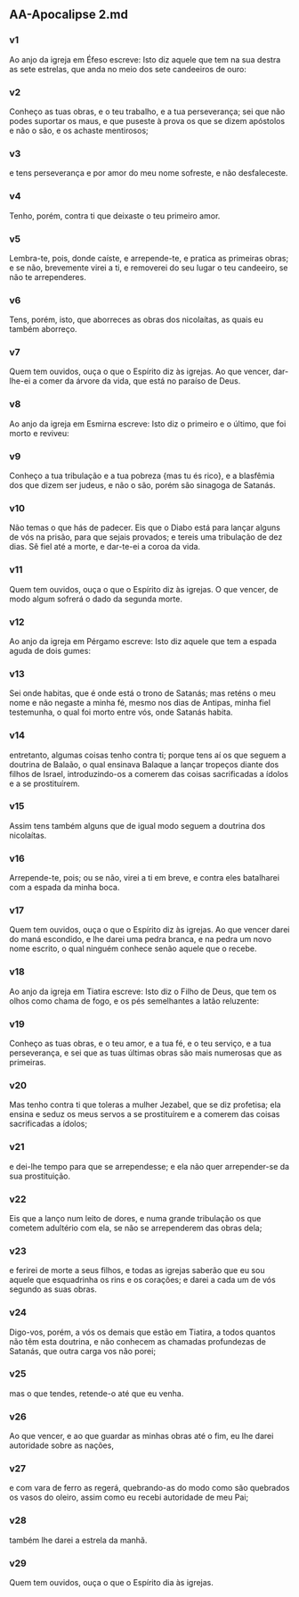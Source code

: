 ## AA-Apocalipse 2.md
### v1
 Ao anjo da igreja em Éfeso escreve: Isto diz aquele que tem na sua destra as sete estrelas, que anda no meio dos sete candeeiros de ouro:
### v2
 Conheço as tuas obras, e o teu trabalho, e a tua perseverança; sei que não podes suportar os maus, e que puseste à prova os que se dizem apóstolos e não o são, e os achaste mentirosos;
### v3
 e tens perseverança e por amor do meu nome sofreste, e não desfaleceste.
### v4
 Tenho, porém, contra ti que deixaste o teu primeiro amor.
### v5
 Lembra-te, pois, donde caíste, e arrepende-te, e pratica as primeiras obras; e se não, brevemente virei a ti, e removerei do seu lugar o teu candeeiro, se não te arrependeres.
### v6
 Tens, porém, isto, que aborreces as obras dos nicolaítas, as quais eu também aborreço.
### v7
 Quem tem ouvidos, ouça o que o Espírito diz às igrejas. Ao que vencer, dar-lhe-ei a comer da árvore da vida, que está no paraíso de Deus.
### v8
 Ao anjo da igreja em Esmirna escreve: Isto diz o primeiro e o último, que foi morto e reviveu:
### v9
 Conheço a tua tribulação e a tua pobreza {mas tu és rico}, e a blasfêmia dos que dizem ser judeus, e não o são, porém são sinagoga de Satanás.
### v10
 Não temas o que hás de padecer. Eis que o Diabo está para lançar alguns de vós na prisão, para que sejais provados; e tereis uma tribulação de dez dias. Sê fiel até a morte, e dar-te-ei a coroa da vida.
### v11
 Quem tem ouvidos, ouça o que o Espírito diz às igrejas. O que vencer, de modo algum sofrerá o dado da segunda morte.
### v12
 Ao anjo da igreja em Pérgamo escreve: Isto diz aquele que tem a espada aguda de dois gumes:
### v13
 Sei onde habitas, que é onde está o trono de Satanás; mas reténs o meu nome e não negaste a minha fé, mesmo nos dias de Antipas, minha fiel testemunha, o qual foi morto entre vós, onde Satanás habita.
### v14
 entretanto, algumas coisas tenho contra ti; porque tens aí os que seguem a doutrina de Balaão, o qual ensinava Balaque a lançar tropeços diante dos filhos de Israel, introduzindo-os a comerem das coisas sacrificadas a ídolos e a se prostituírem.
### v15
 Assim tens também alguns que de igual modo seguem a doutrina dos nicolaítas.
### v16
 Arrepende-te, pois; ou se não, virei a ti em breve, e contra eles batalharei com a espada da minha boca.
### v17
 Quem tem ouvidos, ouça o que o Espírito diz às igrejas. Ao que vencer darei do maná escondido, e lhe darei uma pedra branca, e na pedra um novo nome escrito, o qual ninguém conhece senão aquele que o recebe.
### v18
 Ao anjo da igreja em Tiatira escreve: Isto diz o Filho de Deus, que tem os olhos como chama de fogo, e os pés semelhantes a latão reluzente:
### v19
 Conheço as tuas obras, e o teu amor, e a tua fé, e o teu serviço, e a tua perseverança, e sei que as tuas últimas obras são mais numerosas que as primeiras.
### v20
 Mas tenho contra ti que toleras a mulher Jezabel, que se diz profetisa; ela ensina e seduz os meus servos a se prostituírem e a comerem das coisas sacrificadas a ídolos;
### v21
 e dei-lhe tempo para que se arrependesse; e ela não quer arrepender-se da sua prostituição.
### v22
 Eis que a lanço num leito de dores, e numa grande tribulação os que cometem adultério com ela, se não se arrependerem das obras dela;
### v23
 e ferirei de morte a seus filhos, e todas as igrejas saberão que eu sou aquele que esquadrinha os rins e os corações; e darei a cada um de vós segundo as suas obras.
### v24
 Digo-vos, porém, a vós os demais que estão em Tiatira, a todos quantos não têm esta doutrina, e não conhecem as chamadas profundezas de Satanás, que outra carga vos não porei;
### v25
 mas o que tendes, retende-o até que eu venha.
### v26
 Ao que vencer, e ao que guardar as minhas obras até o fim, eu lhe darei autoridade sobre as nações,
### v27
 e com vara de ferro as regerá, quebrando-as do modo como são quebrados os vasos do oleiro, assim como eu recebi autoridade de meu Pai;
### v28
 também lhe darei a estrela da manhã.
### v29
 Quem tem ouvidos, ouça o que o Espírito dia às igrejas.
